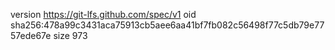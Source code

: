 version https://git-lfs.github.com/spec/v1
oid sha256:478a99c3431aca75913cb5aee6aa41bf7fb082c56498f77c5db79e7757ede67e
size 973
